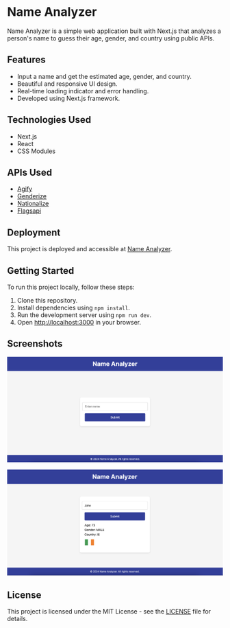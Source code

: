 # Name Analyzer

Name Analyzer is a simple web application built with Next.js that analyzes a person's name to guess their age, gender, and country using public APIs.

## Features

- Input a name and get the estimated age, gender, and country.
- Beautiful and responsive UI design.
- Real-time loading indicator and error handling.
- Developed using Next.js framework.

## Technologies Used

- Next.js
- React
- CSS Modules

## APIs Used

- [Agify](https://api.agify.io)
- [Genderize](https://api.genderize.io)
- [Nationalize](https://api.nationalize.io)
- [Flagsapi](https://flagsapi.com/)

## Deployment

This project is deployed and accessible at [Name Analyzer](https://name-analyzer-olive.vercel.app/).

## Getting Started

To run this project locally, follow these steps:

1. Clone this repository.
2. Install dependencies using `npm install`.
3. Run the development server using `npm run dev`.
4. Open [http://localhost:3000](http://localhost:3000) in your browser.

## Screenshots

![Screenshot 1](./public/screenshot1.png)

![Screenshot 2](./public/screenshot2.png)

## License

This project is licensed under the MIT License - see the [LICENSE](./LICENSE) file for details.
